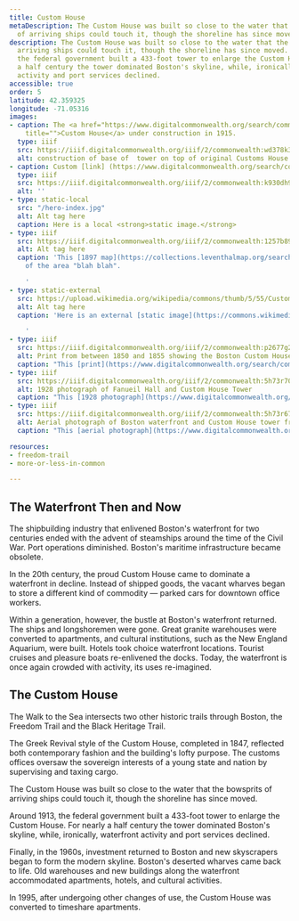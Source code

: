 ```yaml
---
title: Custom House
metaDescription: The Custom House was built so close to the water that the bowsprits
  of arriving ships could touch it, though the shoreline has since moved.
description: The Custom House was built so close to the water that the bowsprits of
  arriving ships could touch it, though the shoreline has since moved. Around 1913,
  the federal government built a 433-foot tower to enlarge the Custom House. For nearly
  a half century the tower dominated Boston's skyline, while, ironically, waterfront
  activity and port services declined.
accessible: true
order: 5
latitude: 42.359325
longitude: -71.05316
images:
- caption: The <a href="https://www.digitalcommonwealth.org/search/commonwealth:rr174n02h"
    title="">Custom House</a> under construction in 1915.
  type: iiif
  src: https://iiif.digitalcommonwealth.org/iiif/2/commonwealth:wd378k393
  alt: construction of base of  tower on top of original Customs House
- caption: Custom [link] (https://www.digitalcommonwealth.org/search/commonwealth:k930dh94z)
  type: iiif
  src: https://iiif.digitalcommonwealth.org/iiif/2/commonwealth:k930dh957
  alt: ''
- type: static-local
  src: "/hero-index.jpg"
  alt: Alt tag here
  caption: Here is a local <strong>static image.</strong>
- type: iiif
  src: https://iiif.digitalcommonwealth.org/iiif/2/commonwealth:1257b896v
  alt: Alt tag here
  caption: 'This [1897 map](https://collections.leventhalmap.org/search/commonwealth:1257b895k)
    of the area "blah blah".

    '
- type: static-external
  src: https://upload.wikimedia.org/wikipedia/commons/thumb/5/55/Custom_House_Tower%2C_Boston%2C_Mass_%28NYPL_b12647398-74363%29.tiff/lossy-page1-680px-Custom_House_Tower%2C_Boston%2C_Mass_%28NYPL_b12647398-74363%29.tiff.jpg
  alt: Alt tag here
  caption: 'Here is an external [static image](https://commons.wikimedia.org/wiki/File:Custom_House_Tower,_Boston,_Mass_(NYPL_b12647398-74363).tiff).

    '
- type: iiif
  src: https://iiif.digitalcommonwealth.org/iiif/2/commonwealth:p2677g22j
  alt: Print from between 1850 and 1855 showing the Boston Custom House in its original construction.
  caption: "This [print](https://www.digitalcommonwealth.org/search/commonwealth:p2677g218) from sometime between 1850 and 1855, depicts the Boston Custom House shortly after its construction in 1849. A ship is visible in the foreground alongside Long Wharf, showing the Custom House's close proximity to the seafront and to Boston's commercial activity."
- type: iiif
  src: https://iiif.digitalcommonwealth.org/iiif/2/commonwealth:5h73r703d
  alt: 1928 photograph of Fanueil Hall and Custom House Tower
  caption: "This [1928 photograph](https://www.digitalcommonwealth.org/search/commonwealth:5h73r7024) depicts the Custom House Tower dominating the skyline behind Fanueil Hall. "
- type: iiif
  src: https://iiif.digitalcommonwealth.org/iiif/2/commonwealth:5h73r673w
  alt: Aerial photograph of Boston waterfront and Custom House tower from around 1930
  caption: "This [aerial photograph](https://www.digitalcommonwealth.org/search/commonwealth:5h73r672m) from around 1930 depicts the waterfront now a fair distance from the Custom House Tower."

resources:
- freedom-trail
- more-or-less-in-common

---
```

## The Waterfront Then and Now

The shipbuilding industry that enlivened Boston's waterfront for two centuries ended with the advent of steamships around the time of the Civil War. Port operations diminished. Boston's maritime infrastructure became obsolete.

In the 20th century, the proud Custom House came to dominate a waterfront in decline. Instead of shipped goods, the vacant wharves began to store a different kind of commodity — parked cars for downtown office workers.

Within a generation, however, the bustle at Boston's waterfront returned. The ships and longshoremen were gone. Great granite warehouses were converted to apartments, and cultural institutions, such as the New England Aquarium, were built. Hotels took choice waterfront locations. Tourist cruises and pleasure boats re-enlivened the docks. Today, the waterfront is once again crowded with activity, its uses re-imagined.

## The Custom House

The Walk to the Sea intersects two other historic trails through Boston, the Freedom Trail and the Black Heritage Trail.

The Greek Revival style of the Custom House, completed in 1847, reflected both contemporary fashion and the building's lofty purpose. The customs offices oversaw the sovereign interests of a young state and nation by supervising and taxing cargo.

The Custom House was built so close to the water that the bowsprits of arriving ships could touch it, though the shoreline has since moved.

Around 1913, the federal government built a 433-foot tower to enlarge the Custom House. For nearly a half century the tower dominated Boston's skyline, while, ironically, waterfront activity and port services declined.

Finally, in the 1960s, investment returned to Boston and new skyscrapers began to form the modern skyline. Boston's deserted wharves came back to life. Old warehouses and new buildings along the waterfront accommodated apartments, hotels, and cultural activities.

In 1995, after undergoing other changes of use, the Custom House was converted to timeshare apartments.